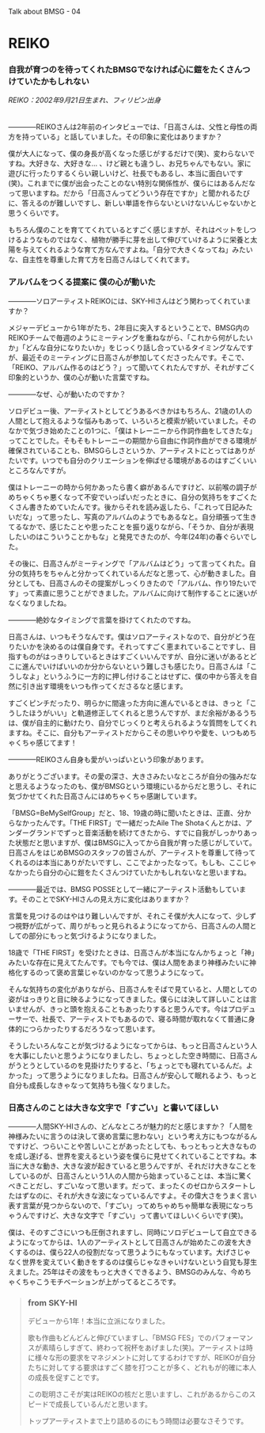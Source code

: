 Talk about BMSG - 04
# REIKO
### 自我が育つのを待ってくれたBMSGでなければ心に鎧をたくさんつけていたかもしれない

*REIKO：2002年9月21日生まれ、フィリピン出身*
<br/><br/><br/>
————REIKOさんは2年前のインタビューでは、「日高さんは、父性と母性の両方を持っている」と話していました。その印象に変化はありますか？

僕が大人になって、僕の身長が高くなった感じがするだけで(笑)、変わらないですね。大好きな、大好きな… 、けど親とも違うし、お兄ちゃんでもない。家に遊びに行ったりするくらい親しいけど、社長でもあるし、本当に面白いです(笑)。これまでに僕が出会ったことのない特別な関係性が、僕らにはあるんだなって思いますね。だから「日高さんってどういう存在ですか」と聞かれるたびに、答えるのが難しいですし、新しい単語を作らないといけないんじゃないかと思うくらいです。

もちろん僕のことを育ててくれているとすごく感じますが、それはペットをしつけるようなものではなく、植物が勝手に芽を出して伸びていけるように栄養と太陽を与えてくれるような育て方なんですよね。「自分で大きくなってね」みたいな、自主性を尊重した育て方を日高さんはしてくれてます。

### アルバムをつくる提案に 僕の心が動いた
————ソロアーティストREIKOには、SKY-HIさんはどう関わってくれていますか？

メジャーデビューから1年がたち、2年目に突入するということで、BMSG内のREIKOチームで毎週のようにミーティングを重ねながら、「これから何がしたいか」「どんな自分になりたいか」をじっくり話し合っているタイミングなんですが、最近そのミーティングに日高さんが参加してくださったんです。そこで、「REIKO、アルバム作るのはどう？」って聞いてくれたんですが、それがすごく印象的というか、僕の心が動いた言葉ですね。

————なぜ、心が動いたのですか？

ソロデビュー後、アーティストとしてどうあるべきかはもちろん、21歳の1人の人間として抱えるような悩みもあって、いろいろと模索が続いていました。そのなかで気づき始めたことの1つに、「僕はトレーニーから作詞作曲をしてきたな」ってことでした。そもそもトレーニーの期間から自由に作詞作曲ができる環境が確保されていることも、BMSGらしさというか、アーティストにとってはありがたいです。いつでも自分のクリエーションを伸ばせる環境があるのはすごくいいところなんですが。

僕はトレーニーの時から何かあったら書く癖があるんですけど、以前喉の調子がめちゃくちゃ悪くなって不安でいっぱいだったときに、自分の気持ちをすごくたくさん書きためていたんです。後からそれを読み返したら、「これって日記みたいだな」って思ったし、写真のアルバムのようでもあるなと。自分頑張って生きてるなかで、感じたことや思ったことを振り返りながら、「そうか、自分が表現したいのはこういうことかもな」と発見できたのが、今年(24年)の春ぐらいでした。

その後に、日高さんがミーティングで「アルバムはどう」って言ってくれた。自分の気持ちをちゃんと分かってくれているんだなと思って、心が動きました。自分としても、日高さんのその提案がしっくりきたので「アルバム、作り19たいです」って素直に思うことができました。アルバムに向けて制作することに迷いがなくなりましたね。

————絶妙なタイミングで言葉を掛けてくれたのですね。

日高さんは、いつもそうなんです。僕はソロアーティストなので、自分がどう在りたいかを決めるのは僕自身です。それってすごく恵まれていることですし、目指すものがはっきりしているときはすごくいいんですが、自分に迷いがあるとどこに進んでいけばいいのか分からないという難しさも感じたり。日高さんは「こうしなよ」というふうに一方的に押し付けることはせずに、僕の中から答えを自然に引き出す環境をいつも作ってくださるなと感じます。

すごくピンチだったり、明らかに間違った方向に進んでいるときは、きっと「こうしたほうがいい」と軌道修正してくれると思うんですが、まだ余裕があるうちは、僕が自主的に動けたり、自分でじっくりと考えられるような質問をしてくれますね。そこに、自分もアーティストだからこその思いやりや愛を、いつもめちゃくちゃ感じてます！

————REIKOさん自身も愛がいっぱいという印象があります。

ありがとうございます。その愛の深さ、大きさみたいなところが自分の強みだなと思えるようなったのも、僕がBMSGという環境にいるからだと思うし、それに気づかせてくれた日高さんにはめちゃくちゃ感謝しています。

「BMSG=BeMySelfGroup」だと、18、19歳の時に聞いたときは、正直、分からなかったんです。「THE FIRST」で一緒だったAile The Shotaくんとかは、アンダーグランドでずっと音楽活動を続けてきたから、すでに自我がしっかりあった状態だと思いますが、僕はBMSGに入ってから自我が育った感じがしていて。日高さんをはじめBMSGのスタッフの皆さんが、アーティストを尊重して待ってくれるのは本当にありがたいですし、ここでよかったなって。もしも、ここじゃなかったら自分の心に鎧をたくさんつけていたかもしれないなと思いますね。

————最近では、BMSG POSSEとして一緒にアーティスト活動もしています。そのことでSKY-HIさんの見え方に変化はありますか？

言葉を見つけるのはやはり難しいんですが、それこそ僕が大人になって、少しずつ視野が広がって、周りがもっと見られるようになってから、日高さんの人間としての部分にもっと気づけるようになりました。

18歳で「THE FIRST」を受けたときは、日高さんが本当になんかちょっと「神」みたいな存在に見えてたんです。でも今では、僕は人間をあまり神様みたいに神格化するのって褒め言葉じゃないのかなって思うようになって。

そんな気持ちの変化がありながら、日高さんをそばで見ていると、人間としての姿がはっきりと目に映るようになってきました。僕らには決して詳しいことは言いませんが、きっと頭を抱えることもあったりすると思うんです。今はプロデューサーで、社長で、アーティストでもあるので、寝る時間が取れなくて普通に身体的につらかったりするだろうなって思います。

そうしたいろんなことが気づけるようになってからは、もっと日高さんという人を大事にしたいと思うようになりましたし、ちょっとした空き時間に、日高さんがうとうとしているのを見掛けたりすると、「ちょっとでも寝れているんだ。よかった」って思うようになりましたね。日高さんが安心して眠れるよう、もっと自分も成長しなきゃなって気持ちも強くなりました。

### 日高さんのことは大きな文字で「すごい」と書いてほしい
————人間SKY-HIさんの、どんなところが魅力的だと感じますか？「人間を神様みたいに言うのは決して褒め言葉に思わない」という考え方にもつながるんですけど、つらいことや苦しいことがあったとしても、もっともっと大きなものを成し遂げる、世界を変えるという姿を僕らに見せてくれていることですね。本当に大きな動き、大きな波が起きていると思うんですが、それだけ大きなことをしているのが、日高さんという1人の人間から始まっていることは、本当に驚くべきことだし、すごいなって思います。だって、まったくのゼロからスタートしたはずなのに、それが大きな波になっているんですよ。その偉大さをうまく言い表す言葉が見つからないので、「すごい」ってめちゃめちゃ簡単な表現になっちゃうんですけど、大きな文字で「すごい」って書いてほしいくらいです(笑)。

僕は、そのすごさにいつも圧倒されますし、同時にソロデビューして自立できるようになってからは、1人のアーティストとして日高さんが始めたこの波を大きくするのは、僕ら22人の役割だなって思うようにもなっています。大げさじゃなく世界を変えていく動きをするのは僕らじゃなきゃいけないという自覚も芽生えました。25年はその波をもっと大きくできるよう、BMSGのみんな、今めちゃくちゃこうモチベーションが上がってるところです。


> ### from SKY-HI
> デビューから1年！本当に立派になりました。
> 
> 歌も作曲もどんどんと伸びていますし、「BMSG FES」でのパフォーマンスが素晴らしすぎて、終わって祝杯をあげました(笑)。アーティストは時に様々な形の要求をマネジメントに対してするわけですが、REIKOが自分たちに対してする要求はすごく膝を打つことが多く、どれもが的確に本人の成長を促すことです。
> 
> この聡明さこそが実はREIKOの核だと思いますし、これがあるからこのスピードで成長しているんだと思います。
> 
> トップアーティストまで上り詰めるのにもう時間は必要なさそうです。

